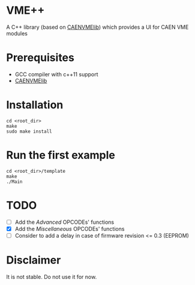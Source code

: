 # VME++
A C++ library (based on [CAENVMElib](https://www.caen.it/products/caenvmelib-library/))
which provides a UI for CAEN VME modules

# Prerequisites
 - GCC compiler with c++11 support
 - [CAENVMElib](https://www.caen.it/products/caenvmelib-library/)

# Installation
```
cd <root_dir>
make
sudo make install
```

# Run the first example
```
cd <root_dir>/template
make
./Main
```

# TODO
- [ ] Add the *Advanced* OPCODEs' functions
- [x] Add the *Miscellaneous* OPCODEs' functions
- [ ] Consider to add a delay in case of firmware revision <= 0.3 (EEPROM)

# Disclaimer
It is not stable. Do not use it for now.

